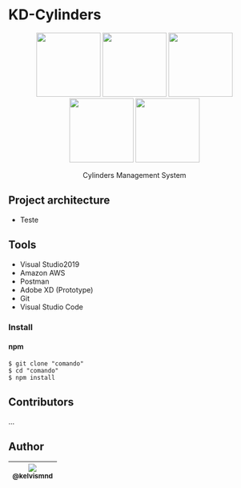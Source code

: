 # KD-Cylinders

<p align="center">
  <label>
    <img src="https://avatars0.githubusercontent.com/u/139426?s=200&v=4" width="128px" height="128px">
  </label>
  <label>
    <img src="https://webpack.js.org/assets/icon-square-small-slack.png" width="128px" height="128px">
  </label>
  <label>
    <img src="https://image.flaticon.com/icons/png/128/919/919832.png" width="128px" height="128px">
  </label>
  <label>
    <img src="https://danieljscheufler.files.wordpress.com/2016/05/2p4i.png?w=256&h=256" width="128px" height="128px">
  </label>
  <label>
    <img src="https://cdn.iconscout.com/icon/free/png-256/sql-4-190807.png" width="128px" height="128px">
  </label>
</p>

<p align="center">
  Cylinders Management System
</p>

## Project architecture
<ul>
  <li>Teste</li>
</ul>
 
 
 ## Tools
 <ul>
  <li>Visual Studio2019</li>
  <li>Amazon AWS</li>
  <li>Postman</li>
  <li>Adobe XD (Prototype)</li>
  <li>Git</li>
  <li>Visual Studio Code</li>
</ul>

### Install

#### npm

```
$ git clone "comando"
$ cd "comando"
$ npm install
```

## Contributors
...

## Author

| [<img src="https://avatars0.githubusercontent.com/u/16437028?s=60&v=4"><br><sub>@kelvismnd</sub>](https://github.com/kelvismnd) |
| :---: |
